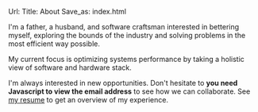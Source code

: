 Url: 
Title: About
Save_as: index.html

I'm a father, a husband, and software craftsman interested in bettering myself, exploring the bounds of the industry and solving problems in the most efficient way possible.

My current focus is optimizing systems performance by taking a holistic view of software and hardware stack.

I'm always interested in new opportunities. Don't hesitate to <script>document.write(atob('PGEgaHJlZj0ibWFpbHRvOmdwMzNAZ3JleS1wYW50aGVyLm5ldCI+Y29udGFjdCBtZTwvYT4='));</script> <noscript><strong>you need Javascript to view the email address</strong></noscript> to see how we can collaborate. See [my resume](/pages/resume-curriculum-vitae.html) to get an overview of my experience.

